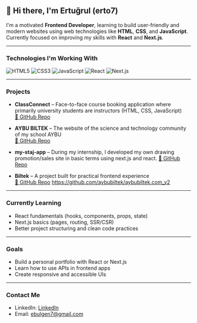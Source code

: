 ## 👋 Hi there, I'm Ertuğrul (erto7)

I'm a motivated **Frontend Developer**, learning to build user-friendly and modern websites using web technologies like **HTML**, **CSS**, and **JavaScript**.
Currently focused on improving my skills with **React** and **Next.js**.

---

### Technologies I'm Working With
![HTML5](https://img.shields.io/badge/-HTML5-E34F26?style=flat-square&logo=html5&logoColor=white)
![CSS3](https://img.shields.io/badge/-CSS3-1572B6?style=flat-square&logo=css3)
![JavaScript](https://img.shields.io/badge/-JavaScript-F7DF1E?style=flat-square&logo=javascript&logoColor=black)
![React](https://img.shields.io/badge/-React-61DAFB?style=flat-square&logo=react)
![Next.js](https://img.shields.io/badge/-Next.js-black?style=flat-square&logo=next.js)

---

### Projects
- **ClassConnect** – Face-to-face course booking application where primarily university students are instructors (HTML, CSS, JavaScript)  
  [🔗 GitHub Repo](https://github.com/erto7/classConnect)

- **AYBU BILTEK** – The website of the science and technology community of my school AYBU  
  [🔗 GitHub Repo](https://github.com/aybubiltek/aybubiltek.com_v2)

- **my-staj-app** – During my internship, I developed my own drawing promotion/sales site in basic terms using next.js and react. 
  [🔗 GitHub Repo](https://github.com/erto7/staj-app.git)

- **Biltek** – A project built for practical frontend experience  
  [🔗 GitHub Repo](https://github.com/erto7/biltek)
https://github.com/aybubiltek/aybubiltek.com_v2
---

### Currently Learning
- React fundamentals (hooks, components, props, state)
- Next.js basics (pages, routing, SSR/CSR)
- Better project structuring and clean code practices

---

### Goals
- Build a personal portfolio with React or Next.js
- Learn how to use APIs in frontend apps
- Create responsive and accessible UIs

---

### Contact Me
- LinkedIn: [LinkedIn](https://www.linkedin.com/in/ertu%C4%9Frul-bul%C4%9Fen-750889252/)
- Email: ebulgen7@gmail.com
